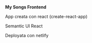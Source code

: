 **My Songs Frontend**

App creata con react (create-react-app)

Semantic UI React

Deployata con netlify